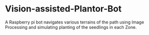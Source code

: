 # Vision-assisted-Plantor-Bot
A Raspberry pi bot navigates various terrains of the path using Image Processing and simulating planting of the seedlings in each Zone.
